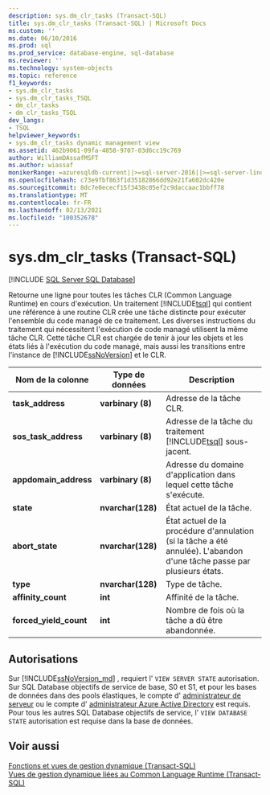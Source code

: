 ```yaml
---
description: sys.dm_clr_tasks (Transact-SQL)
title: sys.dm_clr_tasks (Transact-SQL) | Microsoft Docs
ms.custom: ''
ms.date: 06/10/2016
ms.prod: sql
ms.prod_service: database-engine, sql-database
ms.reviewer: ''
ms.technology: system-objects
ms.topic: reference
f1_keywords:
- sys.dm_clr_tasks
- sys.dm_clr_tasks_TSQL
- dm_clr_tasks
- dm_clr_tasks_TSQL
dev_langs:
- TSQL
helpviewer_keywords:
- sys.dm_clr_tasks dynamic management view
ms.assetid: 462b9061-09fa-4858-9707-03d6cc19c769
author: WilliamDAssafMSFT
ms.author: wiassaf
monikerRange: =azuresqldb-current||>=sql-server-2016||>=sql-server-linux-2017||=azuresqldb-mi-current
ms.openlocfilehash: c73e9fbf863f1d35182866dd92e21fa602dc420e
ms.sourcegitcommit: 8dc7e0ececf15f3438c05ef2c9daccaac1bbff78
ms.translationtype: MT
ms.contentlocale: fr-FR
ms.lasthandoff: 02/13/2021
ms.locfileid: "100352678"
---
```

# <a name="sysdm_clr_tasks-transact-sql"></a>sys.dm_clr_tasks (Transact-SQL)
[!INCLUDE [SQL Server SQL Database](../../includes/applies-to-version/sql-asdb.md)]

  Retourne une ligne pour toutes les tâches CLR (Common Language Runtime) en cours d'exécution. Un traitement [!INCLUDE[tsql](../../includes/tsql-md.md)] qui contient une référence à une routine CLR crée une tâche distincte pour exécuter l'ensemble du code managé de ce traitement. Les diverses instructions du traitement qui nécessitent l'exécution de code managé utilisent la même tâche CLR. Cette tâche CLR est chargée de tenir à jour les objets et les états liés à l'exécution du code managé, mais aussi les transitions entre l'instance de [!INCLUDE[ssNoVersion](../../includes/ssnoversion-md.md)] et le CLR.  
  
|Nom de la colonne|Type de données|Description|  
|-----------------|---------------|-----------------|  
|**task_address**|**varbinary (8)**|Adresse de la tâche CLR.|  
|**sos_task_address**|**varbinary (8)**|Adresse de la tâche du traitement [!INCLUDE[tsql](../../includes/tsql-md.md)] sous-jacent.|  
|**appdomain_address**|**varbinary (8)**|Adresse du domaine d'application dans lequel cette tâche s'exécute.|  
|**state**|**nvarchar(128)**|État actuel de la tâche.|  
|**abort_state**|**nvarchar(128)**|État actuel de la procédure d'annulation (si la tâche a été annulée). L'abandon d'une tâche passe par plusieurs états.|  
|**type**|**nvarchar(128)**|Type de tâche.|  
|**affinity_count**|**int**|Affinité de la tâche.|  
|**forced_yield_count**|**int**|Nombre de fois où la tâche a dû être abandonnée.|  
  
## <a name="permissions"></a>Autorisations  

Sur [!INCLUDE[ssNoVersion_md](../../includes/ssnoversion-md.md)] , requiert l' `VIEW SERVER STATE` autorisation.   
Sur SQL Database objectifs de service de base, S0 et S1, et pour les bases de données dans des pools élastiques, le compte d' [administrateur de serveur](https://docs.microsoft.com/azure/azure-sql/database/logins-create-manage#existing-logins-and-user-accounts-after-creating-a-new-database) ou le compte d' [administrateur Azure Active Directory](https://docs.microsoft.com/azure/azure-sql/database/authentication-aad-overview#administrator-structure) est requis. Pour tous les autres SQL Database objectifs de service, l' `VIEW DATABASE STATE` autorisation est requise dans la base de données.   
  
## <a name="see-also"></a>Voir aussi  
 [Fonctions et vues de gestion dynamique &#40;Transact-SQL&#41;](~/relational-databases/system-dynamic-management-views/system-dynamic-management-views.md)   
 [Vues de gestion dynamique liées au Common Language Runtime &#40;Transact-SQL&#41;](../../relational-databases/system-dynamic-management-views/common-language-runtime-related-dynamic-management-views-transact-sql.md)  
  
  

